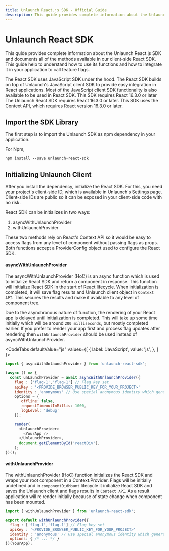 ```yaml
---
title: Unlaunch React.js SDK - Official Guide
description: This guide provides complete information about the Unlaunch React SDK
---
```

# Unlaunch React SDK

This guide provides complete information about the Unlaunch React.js SDK and documents all of the methods available in our client-side React SDK. This guide help to understand how to use its functions and how to integrate it in your application to call feature flags.

<Callout intent="info">
  <CalloutTitle>The React SDK uses JavaScript SDK under the hood.</CalloutTitle>
  <CalloutDescription>
   The React SDK builds on top of Unlaunch's JavaScript client SDK to provide easy integration in React applications. Most of the JavaScript client SDK functionality is also available to be used in React SDK. 
   </CalloutDescription>
 </Callout>

<Callout intent="alert">
  <CalloutTitle>This SDK requires React 16.3.0 or later</CalloutTitle>
  <CalloutDescription>
    The Unlaunch React SDK requires React 16.3.0 or later. This SDK uses the Context API, which requires React version 16.3.0 or later.
  </CalloutDescription>
</Callout>

## Import the SDK Library

The first step is to import the Unlaunch SDK as npm dependency in your application. 

For Npm, 
```xml
npm install --save unlaunch-react-sdk
```
## Initializing Unlaunch Client

After you install the dependency, initialize the React SDK. For this, you need your project's client-side ID, which is available in Unlaunch's Settings page. Client-side IDs are public so it can be exposed in your client-side code with no risk.

React SDK can be initializes in two ways:
 1. asyncWithUnlaunchProvider
 2. withUnlaunchProvider

These two methods rely on React's Context API so it would be easy to access flags from any level of component without passing flags as props. Both functions accept a ProviderConfig object used to configure the React SDK.

#### asyncWithUnlaunchProvider

The asyncWithUnlaunchProvider (HoC) is an async function which is used to initialize React SDK and return a component in response. This function will initialize React SDK in the start of React lifecycle. When initialization is completed, it will save flag results and Unlaunch client object in `Context API`. This secures the results and make it available to any level of component tree.  

Due to the asynchronous nature of function, the rendering of your React app is delayed until initialization is completed. This will take up some time initially which will be around `200 milliseconds`, but mostly completed earlier. If you prefer to render your app first and process flag updates after rendering then `withUnlaunchProvider` should be used instead of asyncWithUnlaunchProvider.

<CodeTabs
  defaultValue="js"
  values={[
    { label: 'JavaScript', value: 'js', },
  ]
}>
<CodeTabItem value="js">

```javascript
import { asyncWithUnlaunchProvider } from 'unlaunch-react-sdk';

(async () => {
  const unLaunchProvider = await asyncWithUnlaunchProvider({
    flag : ['flag-1','flag-1'] // Flag key set
    apiKey : '<PROVIDE_BROWSER_PUBLIC_KEY_FOR_YOUR_PROJECT>'
    identity : 'anonymous' // Use special anonymous identity which generates a unique UUID
    options = {
       offline: false,         
       requestTimeoutInMillis: 1000,
       logLevel: 'debug'  
    });

    render(
      <UnlaunchProvider>
        <YourApp />
      </UnlaunchProvider>,
      document.getElementById('reactDiv'),
    );
})();

```
</CodeTabItem>
</CodeTabs>

#### withUnlaunchProvider

The withUnlaunchProvider (HoC) function initializes the React SDK and wraps your root component in a Context.Provider. Flags will be initially undefined and in `componentDidMount` lifecycle it initialize React SDK and saves the Unlaunch client and flags results in `Context API`. As a result application will re render initially because of state change when component has been mounted.

```javascript
import { withUnlaunchProvider } from 'unlaunch-react-sdk';

export default withUnlaunchProvider({
  flag : ['flag-1','flag-1'] // Flag key set
  apiKey : '<PROVIDE_BROWSER_PUBLIC_KEY_FOR_YOUR_PROJECT>'
  identity : 'anonymous' // Use special anonymous identity which generates a unique UUID
  options: { /* ... */ }
})(YourApp);

```

